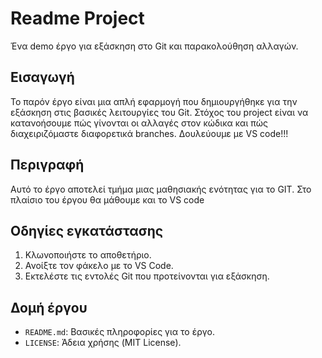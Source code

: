 # Readme Project 
 Ένα demo έργο για εξάσκηση στο Git και παρακολούθηση αλλαγών.

## Εισαγωγή
Το παρόν έργο είναι μια απλή εφαρμογή που δημιουργήθηκε για την εξάσκηση στις βασικές λειτουργίες του Git.
Στόχος του project είναι να κατανοήσουμε πώς γίνονται οι αλλαγές στον κώδικα και πώς διαχειριζόμαστε διαφορετικά branches.
Δουλεύουμε με VS code!!!

## Περιγραφή
Αυτό το έργο αποτελεί τμήμα μιας μαθησιακής ενότητας για το GIT.
Στο πλαίσιο του έργου θα μάθουμε και το VS code

## Οδηγίες εγκατάστασης
1. Κλωνοποιήστε το αποθετήριο.
2. Ανοίξτε τον φάκελο με το VS Code.
3. Εκτελέστε τις εντολές Git που προτείνονται για εξάσκηση.

## Δομή έργου
- `README.md`: Βασικές πληροφορίες για το έργο.
- `LICENSE`: Άδεια χρήσης (MIT License).